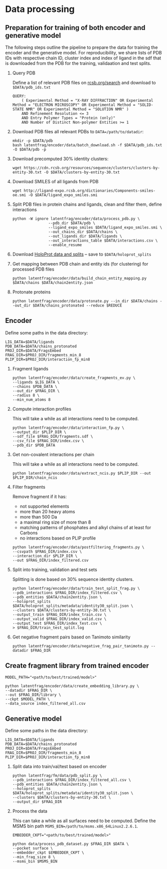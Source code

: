 # Data processing

## Preparation for training of both encoder and generative model

The following steps outline the pipeline to prepare the data for training the encoder and the generative model. For reproducibility, we share lists of PDB IDs with respective chain ID, cluster index and index of ligand in the sdf that is downloaded from the PDB for the training, validaation and test splits.

1. Query PDB

    Define a list of relevant PDB files on [rcsb.org/search](https://www.rcsb.org/search) and download to `$DATA/pdb_ids.txt`

    ```
    QUERY:
        ( Experimental Method = "X-RAY DIFFRACTION" OR Experimental Method = "ELECTRON MICROSCOPY" OR Experimental Method = "SOLID-STATE NMR" OR Experimental Method = "SOLUTION NMR" )
        AND Refinement Resolution <= 3
        AND Entry Polymer Types = "Protein (only)"
        AND Number of Distinct Non-polymer Entities >= 1
    ```

2.  Download PDB files all relevant PDBs to `DATA=/path/to/datadir`:

    ```shell
    mkdir -p $DATA/pdb
    bash latentfrag/encoder/data/batch_download.sh -f $DATA/pdb_ids.txt -O $DATA/pdb -p
    ```

3. Download precomputed 30% identity clusters:

    ```shell
    wget https://cdn.rcsb.org/resources/sequence/clusters/clusters-by-entity-30.txt -O $DATA/clusters-by-entity-30.txt
    ```

4. Download SMILES of all ligands from PDB

    ```shell
    wget http://ligand-expo.rcsb.org/dictionaries/Components-smiles-oe.smi -O $DATA/ligand_expo_smiles.smi
    ```

5. Split PDB files in protein chains and ligands, clean and filter them, define interactions

    ```shell
    python -W ignore latentfrag/encoder/data/process_pdb.py \
                    --pdb_dir $DATA/pdb \
                    --ligand_expo_smiles $DATA/ligand_expo_smiles.smi \
                    --out_chains_dir $DATA/chains \
                    --out_ligands_dir $DATA/ligands \
                    --out_interactions_table $DATA/interactions.csv \
                    --enable_resume
    ```

6. Download [HoloProt data and splits](https://drive.google.com/file/d/1o0_0OM_2PykzQTXCYagdJA2w4zoE4AUt/view?usp=sharing) – save to `$DATA/holoprot_splits`

7. Get mapping between PDB chain and entity ids (for clustering) for processed PDB files

    ```shell
    python latentfrag/encoder/data/build_chain_entity_mapping.py $DATA/chains $DATA/chain2entity.json
    ```

8. Protonate proteins

    ```shell
    python latentfrag/encoder/data/protonate.py --in_dir $DATA/chains --out_dir $DATA/chains_protonated --reduce $REDUCE
    ```

## Encoder

Define some paths in the data directory:

```shell
LIG_DATA=$DATA/ligands
PDB_DATA=$DATA/chains_protonated
PROJ_DIR=$DATA/FragsEmbed
FRAG_DIR=$PROJ_DIR/fragments_min_8
PLIP_DIR=$PROJ_DIR/interaction_fp_min8
```

1. Fragment ligands

    ```shell
    python latentfrag/encoder/data/create_fragments_ev.py \
    --ligands $LIG_DATA \
    --chains $PDB_DATA \
    --out_dir $FRAG_DIR \
    --radius 8 \
    --min_num_atoms 8
    ```

2. Compute interaction profiles

    This will take a while as all interactions need to be computed.

    ```shell
    python latentfrag/encoder/data/interaction_fp.py \
    --output_dir $PLIP_DIR \
    --sdf_file $FRAG_DIR/fragments.sdf \
    --csv_file $FRAG_DIR/index.csv \
    --pdb_dir $PDB_DATA
    ```

3. Get non-covalent interactions per chain

    This will take a while as all interactions need to be computed.

    ```shell
    python latentfrag/encoder/data/extract_ncis.py $PLIP_DIR --out $PLIP_DIR/chain_ncis
    ```

4. Filter fragments

    Remove fragment if it has:
    - not supported elements
    - more than 20 heavy atoms
    - more than 500 Da
    - a maximal ring size of more than 8
    - matching patterns of phosphates and alkyl chains of at least for Carbons
    - no interactions based on PLIP profile

    ```shell
    python latentfrag/encoder/data/postfiltering_fragments.py \
    --csvpath $FRAG_DIR/index.csv \
    --interaction_dir $PLIP_DIR \
    --out $FRAG_DIR/index_filtered.csv
    ```

5. Split into training, validation and test sets

    Splitting is done based on 30% sequence identity clusters.

    ```shell
    python latentfrag/encoder/data/train_test_split_frag.py \
    --pdb_interactions $FRAG_DIR/index_filtered.csv \
    --pdb_entities $DATA/chain2entity.json \
    --holoprot_splits $DATA/holoprot_splits/metadata/identity30_split.json \
    --clusters $DATA/clusters-by-entity-30.txt \
    --output_train $FRAG_DIR/index_train.csv \
    --output_valid $FRAG_DIR/index_valid.csv \
    --output_test $FRAG_DIR/index_test.csv \
    > $FRAG_DIR/train_test_split.log
    ```

6. Get negative fragment pairs based on Tanimoto similarity

    ```shell
    python latentfrag/encoder/data/negative_frag_pair_tanimoto.py --datadir $FRAG_DIR
    ```

## Create fragment library from trained encoder

```shell
MODEL_PATH="<path/to/best/trained/model>"

python latentfrag/encoder/data/create_embedding_library.py \
--datadir $FRAG_DIR \
--out $FRAG_DIR/library \
--ckpt $MODEL_PATH \
--data_source index_filtered_all.csv
```

## Generative model

Define some paths in the data directory:

```shell
LIG_DATA=$DATA/ligands
PDB_DATA=$DATA/chains_protonated
PROJ_DIR=$DATA/FragsEmbed
FRAG_DIR=$PROJ_DIR/fragments_min_8
PLIP_DIR=$PROJ_DIR/interaction_fp_min8
```

1. Split data into train/val/test based on encoder

    ```shell
    python latentfrag/fm/data/pdb_split.py \
    --pdb_interactions $FRAG_DIR/index_filtered_all.csv \
    --pdb_entities $DATA/chain2entity.json \
    --holoprot_splits $DATA/holoprot_splits/metadata/identity30_split.json \
    --clusters $DATA/clusters-by-entity-30.txt \
    --output_dir $FRAG_DIR
    ```

2. Process the data

    This can take a while as all surfaces need to be computed. Define the MSMS bin path `MSMS_BIN=/path/to/msms.x86_64Linux2.2.6.1`.

    ```shell
    EMBEDDER_CKPT="<path/to/best/trained/model>"

    python data/process_pdb_dataset.py $FRAG_DIR $DATA \
    --pocket surface \
    --embedder_ckpt $EMBEDDER_CKPT \
    --min_frag_size 8 \
    --msms_bin $MSMS_BIN
    ```
